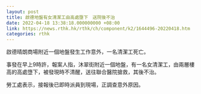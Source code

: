 ```yaml
---
layout: post
title: 啟德地盤有女清潔工由高處墮下　送院後不治
date: 2022-04-18 13:38:18.000000000 +08:00
link: https://news.rthk.hk/rthk/ch/component/k2/1644496-20220418.htm
categories: rthk
---
```


啟德晴朗商場附近一個地盤發生工作意外，一名清潔工死亡。

事發在早上9時許，報案人指，沐翠街附近一個地盤，有一名女清潔工，由兩層樓高的高處墮下，被發現時不清醒，送往聯合醫院搶救，其後不治。

勞工處表示，接報後已即時派員到現場，正調查意外原因。
